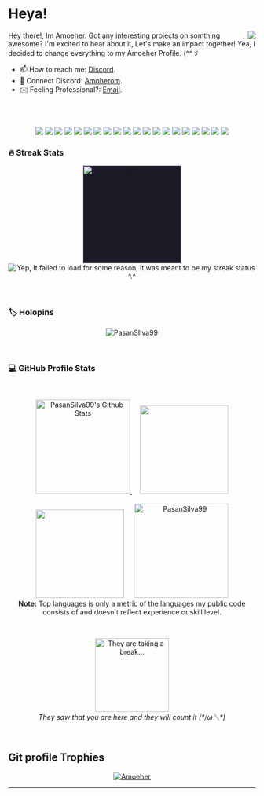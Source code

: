 # Heya!

<p align=center>
	<a href='https://discord.com/users/617690320276160512' target="_blank">
		<img src='https://lanyard-profile-readme.vercel.app/api/617690320276160512?theme=light&bg=77b3fe&waveColor=A018EA&waveSpotifyColor=B48EF7&gradient=7E37F9-B48EF7-E568C4&imgStyle=square&&idleMessage=Probably%20doing%20something%20else..' align="right"/>
	</a>
	<p align="left">Hey there!, Im Amoeher. Got any interesting projects on somthing awesome? I'm excited to hear about it, Let's make an impact together! Yea, I decided to change everything to my Amoeher Profile. (^^ゞ</p>  
</p>

- 📫 How to reach me: [Discord](https://discord.com/users/617690320276160512).
- 💼 Connect Discord: [Amoherom](https://discord.gg/QCwVk9RyWQ).
- ✉️ Feeling Professional?: [Email](amoeher@gmail.com).

<br>
<br>

<p align="center">
	<img src='https://img.shields.io/badge/C%23-239120?style=for-the-badge&logo=c-sharp&logoColor=white'/>
	<img src='https://img.shields.io/badge/.NET-5C2D91?style=for-the-badge&logo=.net&logoColor=white'/>
	<img src='https://img.shields.io/badge/C-00599C?style=for-the-badge&logo=c&logoColor=white'/>
	<img src='https://img.shields.io/badge/HTML-239120?style=for-the-badge&logo=html5&logoColor=white'/>
	<img src='https://img.shields.io/badge/CSS-239120?&style=for-the-badge&logo=css3&logoColor=white'/>
	<img src='https://img.shields.io/badge/JavaScript-F7DF1E?style=for-the-badge&logo=javascript&logoColor=black'/>
	<img src='https://img.shields.io/badge/Python-14354C?style=for-the-badge&logo=python&logoColor=white'/>
	<img src='https://img.shields.io/badge/Java-ED8B00?style=for-the-badge&logo=openjdk&logoColor=white'/>
	<img src='https://img.shields.io/badge/PHP-777BB4?style=for-the-badge&logo=php&logoColor=white'/>
	<img src='https://img.shields.io/badge/Bootstrap-563D7C?style=for-the-badge&logo=bootstrap&logoColor=white'/>
	<img src='https://img.shields.io/badge/Flutter-02569B?style=for-the-badge&logo=flutter&logoColor=white'/>
	<img src='https://img.shields.io/badge/SQLite-07405E?style=for-the-badge&logo=sqlite&logoColor=white'/>
	<img src='https://img.shields.io/badge/Google_Cloud-4285F4?style=for-the-badge&logo=google-cloud&logoColor=white'/>
	<img src='https://img.shields.io/badge/MySQL-005C84?style=for-the-badge&logo=mysql&logoColor=white'/>
	<img src='https://img.shields.io/badge/Figma-F24E1E?style=for-the-badge&logo=figma&logoColor=white'/>
	<img src='https://img.shields.io/badge/Android_Studio-3DDC84?style=for-the-badge&logo=android-studio&logoColor=white'/>
	<img src='https://img.shields.io/badge/replit-667881?style=for-the-badge&logo=replit&logoColor=white'/>
	<img src='https://img.shields.io/badge/Visual_Studio-5C2D91?style=for-the-badge&logo=visual%20studio&logoColor=white'/>
	<img src='https://img.shields.io/badge/Visual_Studio_Code-0078D4?style=for-the-badge&logo=visual%20studio%20code&logoColor=white'/>
	<img src='https://img.shields.io/badge/Wordpress-21759B?style=for-the-badge&logo=wordpress&logoColor=white'/>
</p>

### 🔥 Streak Stats
<p align="center">
	<img  style="background:#1a1b27;" src="https://files.gamebanana.com/img/ico/sprays/5b2e2262aafd2.png" alt="sticker" width="200" heigth="200"/>
	<img src="https://streak-stats.demolab.com?user=amoeher&theme=transparent" alt="Yep, It failed to load for some reason, it was meant to be my streak status ^.^"/> 
</p>

<br>

### 🏷️ Holopins
<p align="center">
	<img src="https://holopin.me/pasansilva" alt="PasanSIlva99" />
</p>

<br>

### 💻 GitHub Profile Stats
<br/>
<p align="center">
	<a href="https://github.com/anuraghazra/github-readme-stats">
		<img alt="PasanSilva99's Github Stats" 
		     src="https://github-readme-stats-sigma-five.vercel.app/api?username=amoeher&show_icons=true&count_private=true&theme=algolia&hide_border=true" 
		     height="192px"/>
	</a>
	&nbsp;&nbsp;&nbsp;
	<img src='https://github.com/PasanSilva99/PasanSilva99/assets/58817696/0545722b-4b7b-48f9-81b5-8fc585dc609a' width=180 heigth=180 />
	<br>
	<br>
	<img src='https://i.pinimg.com/originals/69/1a/78/691a78b4611d3d92bd8877b369cc075f.png' width=180 heigth=180 />
	&nbsp;&nbsp;&nbsp;
	<img src="https://github-readme-stats-sigma-five.vercel.app/api/top-langs?username=amoeher&langs_count=10&show_icons=true&locale=en&layout=compact&theme=algolia&hide_border=true" 
	     alt="PasanSilva99" 
	     height="192px"/>
	<br>
	<b>Note:</b> Top languages is only a metric of the languages my public code consists of and doesn't reflect experience or skill level.
</p>
<br>
<p align="center">
	<img src="https://count.getloli.com/@amoeher?name=amoeher&theme=gelbooru&padding=7&offset=0&align=top&scale=1&pixelated=1&darkmode=auto" alt="They are taking a break..." height="150px" />
	<br>
	<i>They saw that you are here and they will count it (*/ω＼*)</i>
</p>
<br/>

## Git profile Trophies

<p align="center"> 
	<a href="https://github.com/ryo-ma/github-profile-trophy">
		<img src="https://github-profile-trophy.vercel.app/?username=amoeher&margin-w=15&margin-h=15&theme=discord" alt="Amoeher" />
	</a>
</p>

-----
